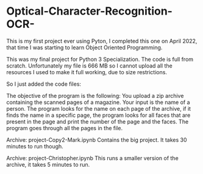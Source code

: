 # Optical-Character-Recognition-OCR-

This is my first project ever using Pyton, I completed this one on April 2022, that time I was starting to learn Object Oriented Programming.

This was my final project for Python 3 Specialization. The code is full from scratch. Unfortunately my file is 666 MB so I cannot upload all the resources I used to make it full working, due to size restrictions.

So I just added the code files:

The objective of the program is the following: You upload a zip archive containing the scanned pages of a magazine. Your input is the name of a person. The program looks for the name on each page of the archive, if it finds the name in a specific page, the program looks for all faces that are present in the page and print the number of the page and the faces. The program goes through all the pages in the file.

Archive: project-Copy2-Mark.ipynb Contains the big project. It takes 30 minutes to run though. 

Archive: project-Christopher.ipynb This runs a smaller version of the archive, it takes 5 minutes to run.
